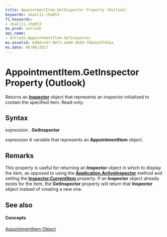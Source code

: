 ```yaml
---
title: AppointmentItem.GetInspector Property (Outlook)
keywords: vbaol11.chm853
f1_keywords:
- vbaol11.chm853
ms.prod: outlook
api_name:
- Outlook.AppointmentItem.GetInspector
ms.assetid: 6d0dc447-80f3-ab00-4bb9-7bbda34745aa
ms.date: 06/08/2017
---
```



# AppointmentItem.GetInspector Property (Outlook)

Returns an **[Inspector](inspector-object-outlook.md)** object that represents an inspector initialized to contain the specified item. Read-only.


## Syntax

 _expression_ . **GetInspector**

 _expression_ A variable that represents an **AppointmentItem** object.


## Remarks

This property is useful for returning an **Inspector** object in which to display the item, as opposed to using the **[Application.ActiveInspector](application-activeinspector-method-outlook.md)** method and setting the **[Inspector.CurrentItem](inspector-currentitem-property-outlook.md)** property. If an **Inspector** object already exists for the item, the **GetInspector** property will return that **Inspector** object instead of creating a new one.


## See also


#### Concepts


[AppointmentItem Object](appointmentitem-object-outlook.md)

